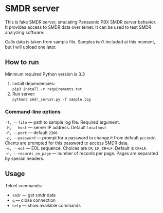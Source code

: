 # SMDR server

This is fake SMDR server, emulating Panasonic PBX SMDR server behavior. It
provides access to SMDR data over telnet. It can be used to test SMDR
analyzing software.

Calls data is taken from sample file. Samples isn't included at this moment,
but I will upload one later.

## How to run

Minimum required Python version is 3.3

1. Install dependencies:  
`pip3 install -r requirements.txt`
2. Run server:  
`python3 smdr_server.py -f sample.log`

### Command-line options

`-f, --file` — path to sample log file. Required argument.  
`-H, --host` — server IP address. Default `localhost`  
`-P, --port` — default `2300`  
`-p, --password` — prompt for a password to change it
from default `pccsmdr`. Clients are prompted for this password
to access SMDR data.  
`-e, --eol` — EOL sequence. Choices are `CR`, `LF`, `CR+LF`.
Default is `CR+LF`.  
`-n, --records_on_page` — number of records per page. Pages are separated
by special headers.

## Usage

Telnet commands:

- `smdr` — get smdr data
- `q` — close connection
- `help` — show available commands
